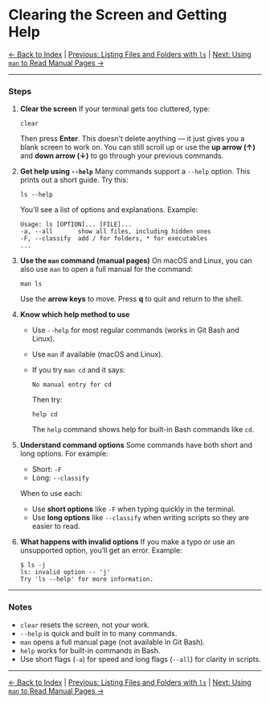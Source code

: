# Clearing the Screen and Getting Help

[← Back to Index](README.md) | [Previous: Listing Files and Folders with `ls`](unix-shell-basics-pwd-ls-lv4.md) | [Next: Using `man` to Read Manual Pages →](unix-shell-basics-pwd-ls-lv6.md)

---

### Steps

1. **Clear the screen**
   If your terminal gets too cluttered, type:

   ```
   clear
   ```

   Then press **Enter**.
   This doesn't delete anything — it just gives you a blank screen to work on.
   You can still scroll up or use the **up arrow (↑)** and **down arrow (↓)** to go through your previous commands.

2. **Get help using `--help`**
   Many commands support a `--help` option. This prints out a short guide.
   Try this:

   ```
   ls --help
   ```

   You'll see a list of options and explanations. Example:

   ```
   Usage: ls [OPTION]... [FILE]...
   -a, --all       show all files, including hidden ones
   -F, --classify  add / for folders, * for executables
   ...
   ```

3. **Use the `man` command (manual pages)**
   On macOS and Linux, you can also use `man` to open a full manual for the command:

   ```
   man ls
   ```

   Use the **arrow keys** to move. Press **q** to quit and return to the shell.

4. **Know which help method to use**

   * Use `--help` for most regular commands (works in Git Bash and Linux).
   * Use `man` if available (macOS and Linux).
   * If you try `man cd` and it says:

     ```
     No manual entry for cd
     ```

     Then try:

     ```
     help cd
     ```

     The `help` command shows help for built-in Bash commands like `cd`.

5. **Understand command options**
   Some commands have both short and long options. For example:

   * Short: `-F`
   * Long: `--classify`

   When to use each:

   * Use **short options** like `-F` when typing quickly in the terminal.
   * Use **long options** like `--classify` when writing scripts so they are easier to read.

6. **What happens with invalid options**
   If you make a typo or use an unsupported option, you’ll get an error. Example:

   ```
   $ ls -j
   ls: invalid option -- 'j'
   Try 'ls --help' for more information.
   ```

---

### Notes

* `clear` resets the screen, not your work.
* `--help` is quick and built in to many commands.
* `man` opens a full manual page (not available in Git Bash).
* `help` works for built-in commands in Bash.
* Use short flags (`-a`) for speed and long flags (`--all`) for clarity in scripts.

---

[← Back to Index](README.md) | [Previous: Listing Files and Folders with `ls`](unix-shell-basics-pwd-ls-lv4.md) | [Next: Using `man` to Read Manual Pages →](unix-shell-basics-pwd-ls-lv6.md)
